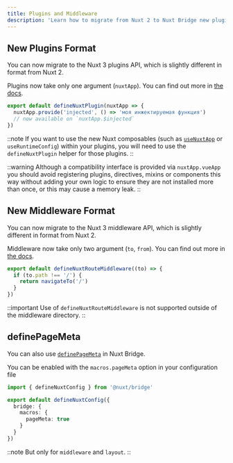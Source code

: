 ```yaml
---
title: Plugins and Middleware
description: 'Learn how to migrate from Nuxt 2 to Nuxt Bridge new plugins and middleware.'
---
```


## New Plugins Format

You can now migrate to the Nuxt 3 plugins API, which is slightly different in format from Nuxt 2.

Plugins now take only one argument (`nuxtApp`). You can find out more in [the docs](/docs/guide/directory-structure/plugins).

```js [plugins/hello.ts]
export default defineNuxtPlugin(nuxtApp => {
  nuxtApp.provide('injected', () => 'моя инжектируемая функция')
  // now available on `nuxtApp.$injected`
})
```

::note
If you want to use the new Nuxt composables (such as [`useNuxtApp`](/docs/api/composables/use-nuxt-app) or `useRuntimeConfig`) within your plugins, you will need to use the `defineNuxtPlugin` helper for those plugins.
::

::warning
Although a compatibility interface is provided via `nuxtApp.vueApp` you should avoid registering plugins, directives, mixins or components this way without adding your own logic to ensure they are not installed more than once, or this may cause a memory leak.
::

## New Middleware Format

You can now migrate to the Nuxt 3 middleware API, which is slightly different in format from Nuxt 2.

Middleware now take only two argument (`to`, `from`). You can find out more in [the docs](/docs/guide/directory-structure/middleware).

```ts twoslash
export default defineNuxtRouteMiddleware((to) => {
  if (to.path !== '/') {
    return navigateTo('/')
  }
})
```

::important
Use of `defineNuxtRouteMiddleware` is not supported outside of the middleware directory.
::

## definePageMeta

You can also use [`definePageMeta`](https://nuxt.com/docs/api/utils/define-page-meta) in Nuxt Bridge.

You can be enabled with the `macros.pageMeta` option in your configuration file

```ts [nuxt.config.ts]
import { defineNuxtConfig } from '@nuxt/bridge'

export default defineNuxtConfig({
  bridge: {
    macros: {
      pageMeta: true
    }
  }
})
```

::note
But only for `middleware` and `layout`.
::
